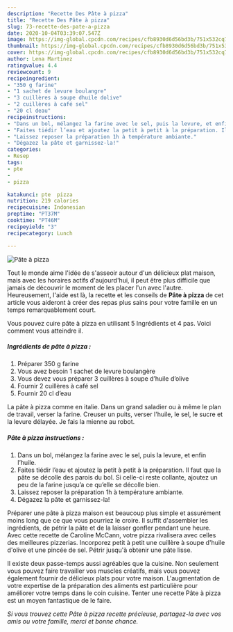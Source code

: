 ```yaml
---
description: "Recette Des Pâte à pizza"
title: "Recette Des Pâte à pizza"
slug: 73-recette-des-pate-a-pizza
date: 2020-10-04T03:39:07.547Z
image: https://img-global.cpcdn.com/recipes/cfb8930d6d56bd3b/751x532cq70/pate-a-pizza-photo-principale-de-la-recette.jpg
thumbnail: https://img-global.cpcdn.com/recipes/cfb8930d6d56bd3b/751x532cq70/pate-a-pizza-photo-principale-de-la-recette.jpg
cover: https://img-global.cpcdn.com/recipes/cfb8930d6d56bd3b/751x532cq70/pate-a-pizza-photo-principale-de-la-recette.jpg
author: Lena Martinez
ratingvalue: 4.4
reviewcount: 9
recipeingredient:
- "350 g farine"
- "1 sachet de levure boulangre"
- "3 cuillères à soupe dhuile dolive"
- "2 cuillères à café sel"
- "20 cl deau"
recipeinstructions:
- "Dans un bol, mélangez la farine avec le sel, puis la levure, et enfin l’huile."
- "Faites tiédir l’eau et ajoutez la petit à petit à la préparation. Il faut que la pâte se décolle des parois du bol. Si celle-ci reste collante, ajoutez un peu de la farine jusqu’a ce qu’elle se décolle bien."
- "Laissez reposer la préparation 1h à température ambiante."
- "Dégazez la pâte et garnissez-la!"
categories:
- Resep
tags:
- pte
- 
- pizza

katakunci: pte  pizza 
nutrition: 219 calories
recipecuisine: Indonesian
preptime: "PT37M"
cooktime: "PT46M"
recipeyield: "3"
recipecategory: Lunch

---
```



![Pâte à pizza](https://img-global.cpcdn.com/recipes/cfb8930d6d56bd3b/751x532cq70/pate-a-pizza-photo-principale-de-la-recette.jpg)

Tout le monde aime l'idée de s'asseoir autour d'un délicieux plat maison, mais avec les horaires actifs d'aujourd'hui, il peut être plus difficile que jamais de découvrir le moment de les placer l'un avec l'autre. Heureusement, l'aide est là, la recette et les conseils de <strong> Pâte à pizza </strong> de cet article vous aideront à créer des repas plus sains pour votre famille en un temps remarquablement court.

<!--inarticleads1-->

Vous pouvez cuire pâte à pizza en utilisant 5 Ingrédients et 4 pas. Voici comment vous atteindre il.

##### Ingrédients de pâte à pizza :

1. Préparer 350 g farine
1. Vous avez besoin 1 sachet de levure boulangère
1. Vous devez vous préparer 3 cuillères à soupe d’huile d’olive
1. Fournir 2 cuillères à café sel
1. Fournir 20 cl d’eau


La pâte à pizza comme en italie. Dans un grand saladier ou à même le plan de travail, verser la farine. Creuser un puits, verser l&#39;huile, le sel, le sucre et la levure délayée. Je fais la mienne au robot. 

<!--inarticleads2-->

##### Pâte à pizza instructions :

1. Dans un bol, mélangez la farine avec le sel, puis la levure, et enfin l’huile.
1. Faites tiédir l’eau et ajoutez la petit à petit à la préparation. Il faut que la pâte se décolle des parois du bol. Si celle-ci reste collante, ajoutez un peu de la farine jusqu’a ce qu’elle se décolle bien.
1. Laissez reposer la préparation 1h à température ambiante.
1. Dégazez la pâte et garnissez-la!


Préparer une pâte à pizza maison est beaucoup plus simple et assurément moins long que ce que vous pourriez le croire. Il suffit d&#39;assembler les ingrédients, de pétrir la pâte et de la laisser gonfler pendant une heure. Avec cette recette de Caroline McCann, votre pizza rivalisera avec celles des meilleures pizzerias. Incorporez petit à petit une cuillère à soupe d&#39;huile d&#39;olive et une pincée de sel. Pétrir jusqu&#39;à obtenir une pâte lisse. 

<!--inarticleads1-->

<p>
Il existe deux passe-temps aussi agréables que la cuisine. Non seulement vous pouvez faire travailler vos muscles créatifs, mais vous pouvez également fournir de délicieux plats pour votre maison. L'augmentation de votre expertise de la préparation des aliments est particulière pour améliorer votre temps dans le coin cuisine. Tenter une recette Pâte à pizza est un moyen fantastique de le faire.
</p>

<p>
<i>Si vous trouvez cette Pâte à pizza recette précieuse, partagez-la avec vos amis ou votre famille, merci et bonne chance.</i>
</p>
